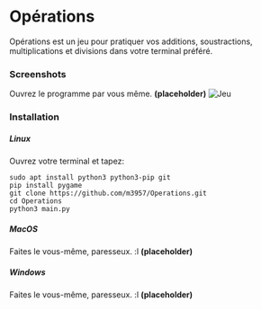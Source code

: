 # Opérations
Opérations est  un jeu pour pratiquer vos additions, soustractions, multiplications et divisions dans votre terminal préféré.
### Screenshots
Ouvrez le programme par vous même. **(placeholder)**
![Jeu](screenshot.jpg)
### Installation
##### Linux
Ouvrez votre terminal et tapez:

    sudo apt install python3 python3-pip git
    pip install pygame
    git clone https://github.com/m3957/Operations.git
    cd Operations
    python3 main.py
##### MacOS
Faites le vous-même, paresseux. :l **(placeholder)**
##### Windows
Faites le vous-même, paresseux. :l **(placeholder)**
